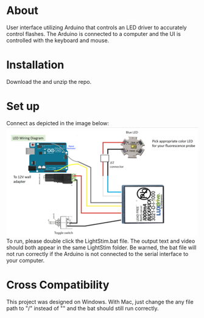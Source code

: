 # About
User interface utilizing Arduino that controls an LED driver to accurately control flashes. The Arduino is connected to a computer and the UI is controlled with the keyboard and mouse.  
# Installation
Download the and unzip the repo.
# Set up
Connect as depicted in the image below:
![Alt text](LightStimSetup.png)
To run, please double click the LightStim.bat file. The output text and video should both appear in the same LightStim folder. Be warned, the bat file will not run correctly if the Arduino is not connected to the serial interface to your computer.
# Cross Compatibility
This project was designed on Windows. With Mac, just change the any file path to "/" instead of "\" and the bat should still run correctly. 